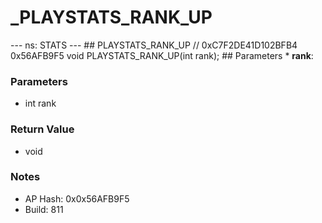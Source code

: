 # _PLAYSTATS_RANK_UP

--- ns: STATS --- ## PLAYSTATS_RANK_UP  // 0xC7F2DE41D102BFB4 0x56AFB9F5 void PLAYSTATS_RANK_UP(int rank);   ## Parameters * **rank**:

### Parameters
* int rank

### Return Value
* void

### Notes
* AP Hash: 0x0x56AFB9F5
* Build: 811


